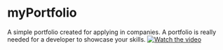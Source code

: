 # myPortfolio
A simple portfolio created for applying in companies. A portfolio is really needed for a developer to showcase your skills.
[![Watch the video](https://img.youtube.com/vi/_5tFXJQIzi4/0.jpg)](https://youtu.be/2pNxvUk-4Mg)
